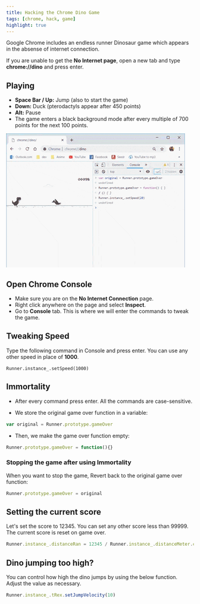 ```yaml
---
title: Hacking the Chrome Dino Game
tags: [chrome, hack, game]
highlight: true
---
```


Google Chrome includes an endless runner Dinosaur game which appears in the absense of internet connection.

<div class="alert alert-info">
  If you are unable to get the <b>No Internet page</b>, open a new tab and type <b>chrome://dino</b> and press enter.
</div>

## Playing
- **Space Bar / Up:** Jump (also to start the game)
- **Down:** Duck (pterodactyls appear after 450 points)
- **Alt:** Pause
- The game enters a black background mode after every multiple of 700 points for the next 100 points.

![Chrome Dino](/images/chromeDino.gif)

## Open Chrome Console
- Make sure you are on the **No Internet Connection** page.<br>
- Right click anywhere on the page and select **Inspect**.
- Go to **Console** tab. This is where we will enter the commands to tweak the game.

## Tweaking Speed
Type the following command in Console and press enter.
You can use any other speed in place of **1000**.

```
Runner.instance_.setSpeed(1000)
```

## Immortality
- After every command press enter. All the commands are case-sensitive.

- We store the original game over function in a variable:
```js
var original = Runner.prototype.gameOver
```

- Then, we make the game over function empty:
```js
Runner.prototype.gameOver = function(){}
```

### Stopping the game after using Immortality
When you want to stop the game, Revert back to the original game over function:
```js
Runner.prototype.gameOver = original
```

## Setting the current score
Let's set the score to 12345. You can set any other score less than 99999.
The current score is reset on game over.

```js
Runner.instance_.distanceRan = 12345 / Runner.instance_.distanceMeter.config.COEFFICIENT
```

## Dino jumping too high?
You can control how high the dino jumps by using the below function. Adjust the value as necessary.

```js
Runner.instance_.tRex.setJumpVelocity(10)
```